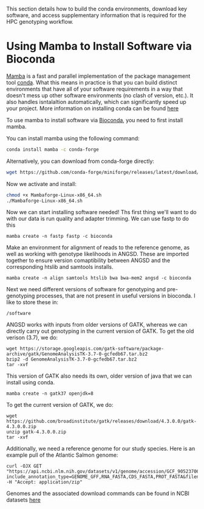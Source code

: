 This section details how to build the conda environments, download key software, and access supplementary information that is required for the HPC genotyping workflow. 

# Using Mamba to Install Software via Bioconda
[Mamba](https://github.com/mamba-org/mamba) is a fast and parallel implementation of the package management tool [conda](https://docs.conda.io/projects/conda/en/stable/#). What this means in practice is that you can build distinct environments that have all of your software requirements in a way that doesn't mess up other software environments (no clash of version, etc.). It also handles isntalaltion automatically, which can significantly speed up your project.
More information on installing conda can be found [here](https://github.com/GRDI-GenARCC/tutorials-and-workshops/blob/main/Conda/conda_installation_guide.md)

To use mamba to install software via [Bioconda](https://bioconda.github.io/conda-package_index.html), you need to first install mamba.

You can install mamba using the following command:

```bash
conda install mamba -c conda-forge
```

Alternatively, you can download from conda-forge directly:

```bash
wget https://github.com/conda-forge/miniforge/releases/latest/download/Mambaforge-Linux-x86_64.sh
```

Now we activate and install:
```bash
chmod +x Mambaforge-Linux-x86_64.sh
./Mambaforge-Linux-x86_64.sh
```

Now we can start installing software needed! 
Ths first thing we'll want to do with our data is run quality and adapter trimming. We can use fastp to do this

```
mamba create -n fastp fastp -c bioconda
```

Make an environment for alignment of reads to the reference genome, as well as working with genotype likelihoods in ANGSD. These are imported together to ensure version comaptibility between ANGSD and the corresponding htslib and samtools installs. 

```
mamba create -n align samtools htslib bwa bwa-mem2 angsd -c bioconda
```

Next we need different versions of software for genotyping and pre-genotyping processes, that are not present in useful versions in bioconda. I like to store these in:
```
/software
```

ANGSD works with inputs from older versions of GATK, whereas we can directly carry out genotyping in the current version of GATK. To get the old verison (3.7), we do:

```
wget https://storage.googleapis.com/gatk-software/package-archive/gatk/GenomeAnalysisTK-3.7-0-gcfedb67.tar.bz2
bzip2 -d GenomeAnalysisTK-3.7-0-gcfedb67.tar.bz2
tar -xvf
```
This version of GATK also needs its own, older version of java that we can install using conda. 
```
mamba create -n gatk37 openjdk=8
```

To get the current version of GATK, we do:

```
wget https://github.com/broadinstitute/gatk/releases/download/4.3.0.0/gatk-4.3.0.0.zip
unzip gatk-4.3.0.0.zip
tar -xvf
```

Additionally, we need a reference genome for our study species. Here is an example pull of the Atlantic Salmon genome:

```
curl -OJX GET "https://api.ncbi.nlm.nih.gov/datasets/v1/genome/accession/GCF_905237065.1/download?include_annotation_type=GENOME_GFF,RNA_FASTA,CDS_FASTA,PROT_FASTA&filename=GCF_905237065.1.zip" -H "Accept: application/zip"
```
Genomes and the associated download commands can be found in NCBI datasets [here](https://www.ncbi.nlm.nih.gov/datasets/genome/)
